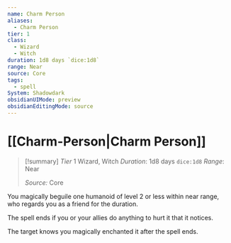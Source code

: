 ```yaml
---
name: Charm Person
aliases:
  - Charm Person
tier: 1
class:
  - Wizard
  - Witch
duration: 1d8 days `dice:1d8`
range: Near
source: Core
tags:
  - spell
System: Shadowdark
obsidianUIMode: preview
obsidianEditingMode: source
---
```

# [[Charm-Person|Charm Person]]

>[!summary]
> *Tier* 1
> Wizard, Witch
> *Duration*: 1d8 days `dice:1d8`
> *Range*: Near
> 
> *Source:* Core

You magically beguile one humanoid of level 2 or less  within near range, who regards  you as a friend for the duration.  

The spell ends if you or your  allies do anything to hurt it that  it notices.  

The target knows you magically  enchanted it after the spell ends.



